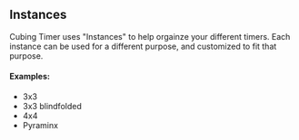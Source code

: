 ## Instances

Cubing Timer uses "Instances" to help orgainze your different timers. Each instance can be used for a different purpose, and customized to fit that purpose.

#### Examples: 

* 3x3
* 3x3 blindfolded
* 4x4
* Pyraminx

